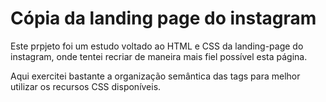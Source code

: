 <H1>Cópia da landing page do instagram</H1>
<p>Este prpjeto foi um estudo voltado ao HTML e CSS da landing-page do instagram, onde tentei recriar de maneira mais fiel possível esta página.</p>
<p>Aqui exercitei bastante a organização semântica das tags para melhor utilizar os recursos CSS disponíveis.</p>
